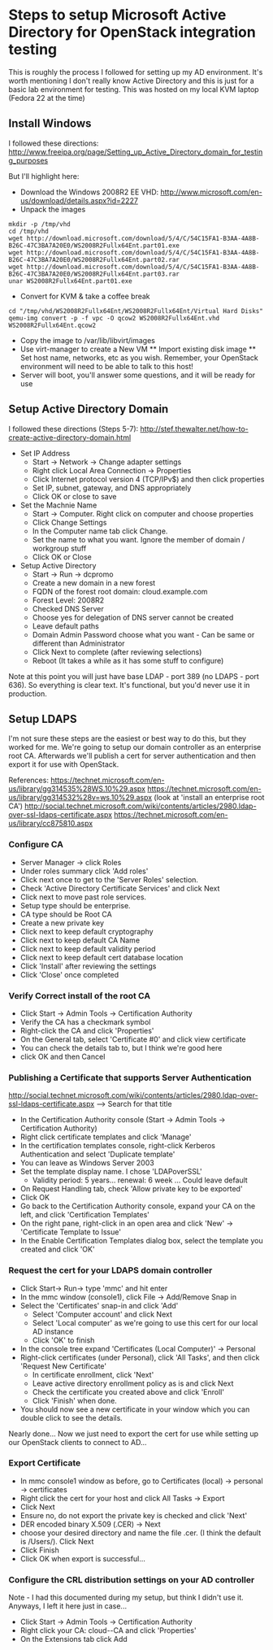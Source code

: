 # Steps to setup Microsoft Active Directory for OpenStack integration testing

This is roughly the process I followed for setting up my AD environment.  It's worth mentioning I don't really know Active Directory and this is just for a basic lab environment for testing.  This was hosted on my local KVM laptop (Fedora 22 at the time)

## Install Windows 
I followed these directions:
http://www.freeipa.org/page/Setting_up_Active_Directory_domain_for_testing_purposes

But I'll highlight here: 
* Download the Windows 2008R2 EE VHD: http://www.microsoft.com/en-us/download/details.aspx?id=2227
* Unpack the images
```
mkdir -p /tmp/vhd
cd /tmp/vhd
wget http://download.microsoft.com/download/5/4/C/54C15FA1-B3AA-4A8B-B26C-47C3BA7A20E0/WS2008R2Fullx64Ent.part01.exe
wget http://download.microsoft.com/download/5/4/C/54C15FA1-B3AA-4A8B-B26C-47C3BA7A20E0/WS2008R2Fullx64Ent.part02.rar
wget http://download.microsoft.com/download/5/4/C/54C15FA1-B3AA-4A8B-B26C-47C3BA7A20E0/WS2008R2Fullx64Ent.part03.rar
unar WS2008R2Fullx64Ent.part01.exe
```
* Convert for KVM & take a coffee break
```
cd "/tmp/vhd/WS2008R2Fullx64Ent/WS2008R2Fullx64Ent/Virtual Hard Disks"
qemu-img convert -p -f vpc -O qcow2 WS2008R2Fullx64Ent.vhd WS2008R2Fullx64Ent.qcow2
```
* Copy the image to /var/lib/libvirt/images
* Use virt-manager to create a New VM 
** Import existing disk image
** Set host name, networks, etc as you wish.  Remember, your OpenStack environment will need to be able to talk to this host! 
* Server will boot, you'll answer some questions, and it will be ready for use


## Setup Active Directory Domain
I followed these directions (Steps 5-7):
http://stef.thewalter.net/how-to-create-active-directory-domain.html

* Set IP Address
  * Start -> Network -> Change adapter settings 
  * Right click Local Area Connection -> Properties
  * Click Internet protocol version 4 (TCP/IPv$) and then click properties
  * Set IP, subnet, gateway, and DNS appropriately
  * Click OK or close to save
* Set the Machnie Name 
  * Start -> Computer.  Right click on computer and choose properties
  * Click Change Settings 
  * In the Computer name tab click Change.  
  * Set the name to what you want.  Ignore the member of domain / workgroup stuff 
  * Click OK or Close
* Setup Active Directory 
  * Start -> Run -> dcpromo
  * Create a new domain in a new forest
  * FQDN of the forest root domain: cloud.example.com
  * Forest Level: 2008R2
  * Checked DNS Server
  * Choose yes for delegation of DNS server cannot be created
  * Leave default paths 
  * Domain Admin Password choose what you want - Can be same or different than Administrator
  * Click Next to complete (after reviewing selections)
  * Reboot (It takes a while as it has some stuff to configure)

Note at this point you will just have base LDAP - port 389 (no LDAPS - port 636).  So everything is clear text.  It's functional, but you'd never use it in production.  

## Setup LDAPS 
I'm not sure these steps are the easiest or best way to do this, but they worked for me.  We're going to setup our domain controller as an enterprise root CA.  Afterwards we'll publish a cert for server authentication and then export it for use with OpenStack. 

References:
https://technet.microsoft.com/en-us/library/gg314535%28WS.10%29.aspx
https://technet.microsoft.com/en-us/library/gg314532%28v=ws.10%29.aspx (look at 'install an enterprise root CA')
http://social.technet.microsoft.com/wiki/contents/articles/2980.ldap-over-ssl-ldaps-certificate.aspx
https://technet.microsoft.com/en-us/library/cc875810.aspx

### Configure CA
* Server Manager -> click Roles
* Under roles summary click 'Add roles'
* Click next once to get to the 'Server Roles' selection.  
* Check 'Active Directory Certificate Services' and click Next
* Click next to move past role services.  
* Setup type should be enterprise.  
* CA type should be Root CA
* Create a new private key
* Click next to keep default cryptography
* Click next to keep default CA Name
* Click next to keep default validity period
* Click next to keep default cert database location 
* Click 'Install' after reviewing the settings
* Click 'Close' once completed

### Verify Correct install of the root CA
* Click Start -> Admin Tools -> Certification Authority 
* Verify the CA has a checkmark symbol
* Right-click the CA and click 'Properties'
* On the General tab, select 'Certificate #0' and click view certificate
* You can check the details tab to, but I think we're good here
* click OK and then Cancel 

### Publishing a Certificate that supports Server Authentication
   http://social.technet.microsoft.com/wiki/contents/articles/2980.ldap-over-ssl-ldaps-certificate.aspx --> Search for that title

* In the Certification Authority console (Start -> Admin Tools -> Certification Authority)
* Right click certificate templates and click 'Manage'
* In the certification templates console, right-click Kerberos Authentication and select 'Duplicate template' 
* You can leave as Windows Server 2003
* Set the template display name.  I chose 'LDAPoverSSL'
  * Validity period: 5 years... renewal: 6 week ... Could leave default 
* On Request Handling tab, check 'Allow private key to be exported'
* Click OK
* Go back to the Certification Authority console, expand your CA on the left, and click 'Certification Templates'
* On the right pane, right-click in an open area and click 'New' -> 'Certificate Template to Issue'
* In the Enable Certification Templates dialog box, select the template you created and click 'OK'

### Request the cert for your LDAPS domain controller 
* Click Start-> Run-> type 'mmc' and hit enter
* In the mmc window (console1), click File -> Add/Remove Snap in
* Select the 'Certificates' snap-in and click 'Add' 
  * Select 'Computer account' and click Next
  * Select 'Local computer' as we're going to use this cert for our local AD instance
  * Click 'OK' to finish
* In the console tree expand 'Certificates (Local Computer)' -> Personal 
* Right-click certificates (under Personal), click 'All Tasks', and then click 'Request New Certificate'
  * In certificate enrollment, click 'Next'
  * Leave active directory enrollment policy as is and click Next
  * Check the certificate you created above and click 'Enroll'
  * Click 'Finish' when done.  
* You should now see a new certificate in your window which you can double click to see the details.

Nearly done... Now we just need to export the cert for use while setting up our OpenStack clients to connect to AD...

### Export Certificate 
* In mmc console1 window as before, go to Certificates (local) -> personal -> certificates
* Right click the cert for your host and click All Tasks -> Export
* Click Next
* Ensure no, do not export the private key is checked and click 'Next' 
* DER encoded binary X.509 (.CER) -> Next
* choose your desired directory and name the file <fqdn>.cer.  (I think the default is /Users/<username>).  Click Next
* Click Finish
* Click OK when export is successful...



### Configure the CRL distribution settings on your AD controller
Note - I had this documented during my setup, but think I didn't use it.  Anyways, I left it here just in case... 
* Click Start -> Admin Tools -> Certification Authority 
* Right click your CA: cloud-<hostname>-CA and click 'Properties'
* On the Extensions tab click Add 


